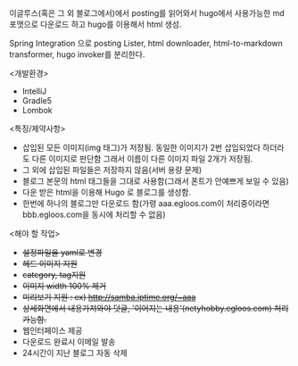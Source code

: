 이글루스(혹은 그 외 블로그에서)에서 posting를 읽어와서 hugo에서 사용가능한 md포맷으로 다운로드 하고 hugo를 이용해서 html 생성.

Spring Integration 으로 posting Lister, html downloader, html-to-markdown transformer, hugo invoker를 분리한다.

<개발환경>
* IntelliJ
* Gradle5
* Lombok

<특징/제약사항>
* 삽입된 모든 이미지(img 태그)가 저장됨. 동일한 이미지가 2번 삽입되었다 하더라도 다른 이미지로 판단함 그래서 이름이 다른 이미지 파일 2개가 저장됨.
* 그 외에 삽입된 파일들은 저장하지 않음(서버 용량 문제)
* 블로그 본문의 html 태그들을 그대로 사용함(그래서 폰트가 안예쁘게 보일 수 있음)
* 다운 받은 html을 이용해 Hugo 로 블로그를 생성함.
* 한번에 하나의 블로그만 다운로드 함(가령 aaa.egloos.com이 처리중이라면 bbb.egloos.com을 동시에 처리할 수 없음)

<해야 할 작업>
* ~~설정파일을 yaml로 변경~~
* ~~헤드 이미지 지원~~
* ~~category, tag지원~~
* ~~이미지 width 100% 제거~~
* ~~미리보기 지원 : ex) http://samba.iptime.org/~aaa~~
* ~~상세화면에서 내용가져와야 덧글, '이어지는 내용'(netyhobby.egloos.com) 처리 가능함.~~
* 웹인터페이스 제공
* 다운로드 완료시 이메일 발송
* 24시간이 지난 블로그 자동 삭제
 
